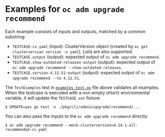 # Examples for `oc adm upgrade recommend`

Each example consists of inputs and outputs, matched by a common substring:

* `TESTCASE-cv.yaml` (input): ClusterVersion object (created by `oc get clusterversion version -o yaml`).  Lists are also supported.
* `TESTCASE.output` (output): expected output of `oc adm upgrade recommend`.
* `TESTCASE.show-outdated-releases-output` (output): expected output of `oc adm upgrade recommend --show-outdated-releases`.
* `TESTCASE.version-4.12.51-output` (output): expected output of `oc adm upgrade recommend --to 4.12.51`.

The `TestExamples` test in [`examples_test.go`](../examples_test.go) file above validates all examples.
When the testcase is executed with a non-empty `UPDATE` environmental variable, it will update the `TESTCASE.out` fixture:

```console
$ UPDATE=yes go test -v ./pkg/cli/admin/upgrade/recommend/...
```

You can also pass the inputs to the `oc adm upgrade recommend` directly:

```console
$ oc adm upgrade recommend --mock-clusterversion=4.14.1-all-recommended-cv.yaml
```
